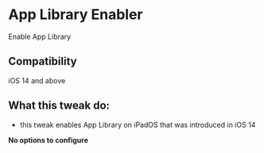 # App Library Enabler
Enable App Library

## Compatibility
iOS 14 and above

## What this tweak do:
* this tweak enables App Library on iPadOS that was introduced in iOS 14

**No options to configure**
